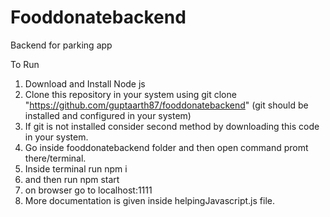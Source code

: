 # Fooddonatebackend
Backend for parking app

To Run

1. Download and Install Node js
2. Clone this repository in your system using git clone "https://github.com/guptaarth87/fooddonatebackend" (git should be installed and configured in your system)
3. If git is not installed consider second method by downloading this code in your system.
4. Go inside fooddonatebackend folder and then open command promt there/terminal.
5. Inside terminal run npm i
6. and then run npm start
7. on browser go to localhost:1111
8. More documentation is given inside helpingJavascript.js file.
